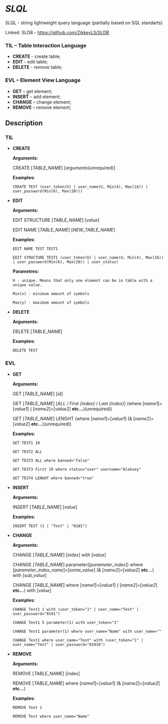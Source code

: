 # *SLQL*
SLQL - string lightweight query language (partially based on SQL standarts)

Linked: SLDB - https://github.com/ZikkeyLS/SLDB

### TIL – Table Interaction Language
* **CREATE** - create table;
* **EDIT** - edit table;
* **DELETE** - remove table;
### EVL – Element View Language
* **GET** – get element;
* **INSERT** – add element;
* **CHANGE** – change element;
* **REMOVE** – remove element;

## Description
### TIL

* **CREATE** 

  **Arguments:**
  
    CREATE [*TABLE_NAME*] [*arguments*(unrequired)]
  
  **Examples:**
  
    ```
    CREATE TEST (user_token(U) | user_name(U, Min(4), Max(16)) | user_password(Min(6), Max(20)))
    ```
    
* **EDIT**

  **Arguments:**
  
    EDIT STRUCTURE [*TABLE_NAME*] [*value*]
  
    EDIT NAME [*TABLE_NAME*] [*NEW_TABLE_NAME*]
  
  **Examples:**
    ```
    EDIT NAME TEST TEST1
    
    EDIT STRUCTURE TEST1 (user_token(U) | user_name(U, Min(4), Max(16)) | user_password(Min(6), Max(20)) | user_status)
    ```
    
  **Parametres:**
    ```
    U - unique. Means that only one element can be in table with a unique value.
  
    Min(x) - minimum amount of symbols
  
    Max(y) - maximum amount of symbols
    ```

* **DELETE**

  **Arguments:**
  
    DELETE [*TABLE_NAME*]  
    
  **Examples:**
    ```
    DELETE TEST
    ```
      
### EVL

* **GET** 

  **Arguments:**
  
    GET [*TABLE_NAME*] [*id*]
    
    GET [*TABLE_NAME*] [*ALL / First {index} / Last {index}*] (where [*name1*]=[*value1*] ( [*name2*]=[*value2*] **etc...**)(unrequired))
    
    GET [*TABLE_NAME*] LENGHT (where [*name1*]=[*value1*] (& [*name2*]=[*value2*] **etc...**)(unrequired))
  
  **Examples:**
  
    ```
    GET TEST1 10

    GET TEST2 ALL

    GET TEST3 ALL where banned="false"
    
    GET TEST3 First 10 where status="user" username="Aleksey"

    GET TEST4 LENGHT where banned="true"
    ```

* **INSERT**

  **Arguments:**
  
    INSERT [*TABLE_NAME*] [*value*]
  
  **Examples:**
  
    ```
    INSERT TEST (1 | "Test" | "0101")
    ```
    
* **CHANGE**

  **Arguments:**
  
    CHANGE [*TABLE_NAME*] [*index*] with [*value*]
    
    CHANGE [*TABLE_NAME*] parameter([*parameter_index*]) where [*parameter_index_name*]=[*some_value*] (& [*name2*]=[*value2*] **etc...**) with [*sub_value*]
    
    CHANGE [*TABLE_NAME*] where [*name1*]=[*value1*] ( [*name2*]=[*value2*] **etc...**) with [*value*]
    
  **Examples:**
  
    ```
    CHANGE Test1 1 with (user_token="1" | user_name="Test" | user_password="0101")
    
    CHANGE Test1 5 parameter(1) with user_token="1"
    
    CHANGE Test1 parameter(1) where user_name="Name" with user_name=""
    
    CHANGE Test1 where user_name="Test" with (user_token="1" | user_name="Test" | user_password="01010") 
    ```
    
* **REMOVE**

  **Arguments:**
  
    REMOVE [*TABLE_NAME*] [*index*]
    
    REMOVE [*TABLE_NAME*] where [*name1*]=[*value1*] (& [*name2*]=[*value2*] **etc...**)
    
  **Examples:**
    ```
    REMOVE Test 1
    
    REMOVE Test where user_name="Name"
    ```

